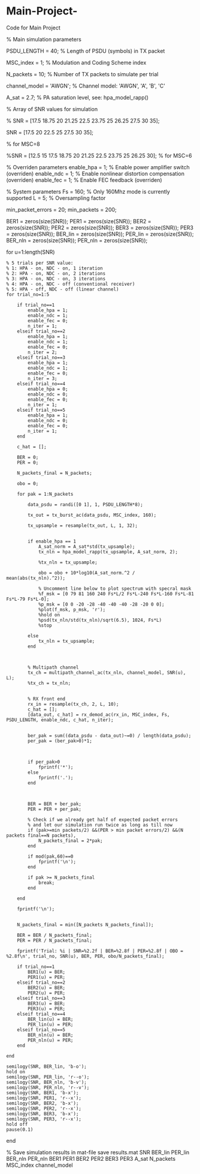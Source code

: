 # Main-Project-
Code for Main Project

% Main simulation parameters

PSDU_LENGTH = 40;       % Length of PSDU (symbols) in TX packet

MSC_index = 1;           % Modulation and Coding Scheme index 

N_packets = 10;         % Number of TX packets to simulate per trial

channel_model = 'AWGN';  % Channel model: 'AWGN', 'A', 'B', 'C'

A_sat = 2.7;             % PA saturation level, see: hpa_model_rapp()
 
% Array of SNR values for simulation 

% SNR = [17.5 18.75 20 21.25 22.5 23.75 25 26.25 27.5 30 35];

SNR = [17.5 20 22.5 25 27.5 30 35];

% for MSC=8

%SNR = [12.5 15 17.5 18.75 20 21.25 22.5 23.75 25 26.25 30]; % for MSC=6 
 
% Overriden parameters
enable_hpa = 1;          % Enable power amplifier switch (overriden)
enable_ndc = 1;          % Enable nonlinear distortion compensation (overriden)
enable_fec = 1;          % Enable FEC feedback (overriden)
 
% System parameters
Fs = 160;  % Only 160Mhz mode is currently supported
L = 5;     % Oversampling factor
 
min_packet_errors = 20; 
min_packets = 200;
 
BER1 = zeros(size(SNR));
PER1 = zeros(size(SNR));
BER2 = zeros(size(SNR));
PER2 = zeros(size(SNR));
BER3 = zeros(size(SNR));
PER3 = zeros(size(SNR));
BER_lin = zeros(size(SNR));
PER_lin = zeros(size(SNR));
BER_nln = zeros(size(SNR));
PER_nln = zeros(size(SNR));
 
for u=1:length(SNR)
    
    % 5 trials per SNR value:
    % 1: HPA - on, NDC - on, 1 iteration
    % 2: HPA - on, NDC - on, 2 iterations
    % 3: HPA - on, NDC - on, 3 iterations
    % 4: HPA - on, NDC - off (conventional receiver)
    % 5: HPA - off, NDC - off (linear channel)
    for trial_no=1:5
        
        if trial_no==1
            enable_hpa = 1;
            enable_ndc = 1;
            enable_fec = 0;
            n_iter = 1;
        elseif trial_no==2
            enable_hpa = 1;
            enable_ndc = 1;
            enable_fec = 0;
            n_iter = 2;
        elseif trial_no==3
            enable_hpa = 1;
            enable_ndc = 1;
            enable_fec = 0;
            n_iter = 3;
        elseif trial_no==4
            enable_hpa = 0;
            enable_ndc = 0;
            enable_fec = 0;
            n_iter = 1;
        elseif trial_no==5
            enable_hpa = 1;
            enable_ndc = 0;
            enable_fec = 0;
            n_iter = 1;    
        end
        
        c_hat = [];
        
        BER = 0;
        PER = 0;
        
        N_packets_final = N_packets;
        
        obo = 0;
 
        for pak = 1:N_packets
            
            data_psdu = randi([0 1], 1, PSDU_LENGTH*8);
            
            tx_out = tx_burst_ac(data_psdu, MSC_index, 160);
            
            tx_upsample = resample(tx_out, L, 1, 32); 
            
 
            if enable_hpa == 1
                A_sat_norm = A_sat*std(tx_upsample);
                tx_nln = hpa_model_rapp(tx_upsample, A_sat_norm, 2);
                
                %tx_nln = tx_upsample;
                
                obo = obo + 10*log10(A_sat_norm.^2 / mean(abs(tx_nln).^2));
       
                % Uncomment line below to plot spectrum with specral mask
                %f_msk = [0 79 81 160 240 Fs*L/2 Fs*L-240 Fs*L-160 Fs*L-81 Fs*L-79 Fs*L-0];
                %p_msk = [0 0 -20 -28 -40 -40 -40 -28 -20 0 0];
                %plot(f_msk, p_msk, 'r');
                %hold on
                %psd(tx_nln/std(tx_nln)/sqrt(6.5), 1024, Fs*L)
                %stop
                
            else
                tx_nln = tx_upsample;
            end
            
 
         
            % Multipath channel
            tx_ch = multipath_channel_ac(tx_nln, channel_model, SNR(u), L);
            %tx_ch = tx_nln;
            
                  
            % RX front end
            rx_in = resample(tx_ch, 2, L, 10);
            c_hat = [];
            [data_out, c_hat] = rx_demod_ac(rx_in, MSC_index, Fs, PSDU_LENGTH, enable_ndc, c_hat, n_iter);
 
            
            ber_pak = sum((data_psdu - data_out)~=0) / length(data_psdu);
            per_pak = (ber_pak>0)*1;
            
                  
            
            if per_pak>0
                fprintf('*');
            else
                fprintf('.');
            end
            
            
            
            BER = BER + ber_pak;
            PER = PER + per_pak;
            
            % Check if we already get half of expected packet errors
            % and let our simulation run twice as long as till now
            if (pak>=min packets/2) &&(PER > min packet errors/2) &&(N packets final==N packets), 
                N_packets_final = 2*pak;
            end
            
            if mod(pak,60)==0
                fprintf('\n');
            end
            
            if pak >= N_packets_final
                break;
            end
            
        end
        
        fprintf('\n');
        
        
        N_packets_final = min([N_packets N_packets_final]);
        
        BER = BER / N_packets_final;
        PER = PER / N_packets_final;
        
        fprintf('Trial: %i | SNR=%2.2f | BER=%2.8f | PER=%2.8f | OBO = %2.8f\n', trial_no, SNR(u), BER, PER, obo/N_packets_final);
        
        if trial_no==1
            BER1(u) = BER;
            PER1(u) = PER;
        elseif trial_no==2
            BER2(u) = BER;
            PER2(u) = PER;
        elseif trial_no==3
            BER3(u) = BER;
            PER3(u) = PER; 
        elseif trial_no==4
            BER_lin(u) = BER;
            PER_lin(u) = PER;
        elseif trial_no==5
            BER_nln(u) = BER;
            PER_nln(u) = PER;            
        end
        
    end
    
    semilogy(SNR, BER_lin, 'b-o');
    hold on
    semilogy(SNR, PER_lin, 'r--o');
    semilogy(SNR, BER_nln, 'b-v');
    semilogy(SNR, PER_nln, 'r--v');
    semilogy(SNR, BER1, 'b-x');
    semilogy(SNR, PER1, 'r--x');
    semilogy(SNR, BER2, 'b-x');
    semilogy(SNR, PER2, 'r--x');
    semilogy(SNR, BER3, 'b-x');
    semilogy(SNR, PER3, 'r--x'); 
    hold off
    pause(0.1)
    
end
 
% Save simulation results in mat-file
save results.mat SNR BER_lin PER_lin BER_nln PER_nln BER1 PER1 BER2 PER2 BER3 PER3 A_sat N_packets MSC_index channel_model
